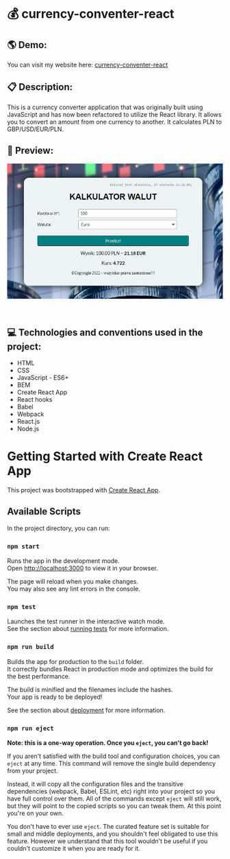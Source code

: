# 💰 currency-conventer-react

## 🌎 Demo:
You can visit my website here: [currency-conventer-react](https://pawelmajka.github.io/currency-conventer-react/)

## 📋 Description:

This is a currency converter application that was originally built using JavaScript and has now been refactored to utilize the React library. It allows you to convert an amount from one currency to another.
It calculates PLN to GBP/USD/EUR/PLN.

## 🔎 Preview:

![preview](images/pagevievnew.JPG)

<br>

## 💻 Technologies and conventions used in the project:

- HTML
- CSS
- JavaScript - ES6+
- BEM
- Create React App
- React hooks
- Babel
- Webpack
- React.js
- Node.js
# Getting Started with Create React App

This project was bootstrapped with [Create React App](https://github.com/facebook/create-react-app).

## Available Scripts

In the project directory, you can run:

### `npm start`

Runs the app in the development mode.\
Open [http://localhost:3000](http://localhost:3000) to view it in your browser.

The page will reload when you make changes.\
You may also see any lint errors in the console.

### `npm test`

Launches the test runner in the interactive watch mode.\
See the section about [running tests](https://facebook.github.io/create-react-app/docs/running-tests) for more information.

### `npm run build`

Builds the app for production to the `build` folder.\
It correctly bundles React in production mode and optimizes the build for the best performance.

The build is minified and the filenames include the hashes.\
Your app is ready to be deployed!

See the section about [deployment](https://facebook.github.io/create-react-app/docs/deployment) for more information.

### `npm run eject`

**Note: this is a one-way operation. Once you `eject`, you can't go back!**

If you aren't satisfied with the build tool and configuration choices, you can `eject` at any time. This command will remove the single build dependency from your project.

Instead, it will copy all the configuration files and the transitive dependencies (webpack, Babel, ESLint, etc) right into your project so you have full control over them. All of the commands except `eject` will still work, but they will point to the copied scripts so you can tweak them. At this point you're on your own.

You don't have to ever use `eject`. The curated feature set is suitable for small and middle deployments, and you shouldn't feel obligated to use this feature. However we understand that this tool wouldn't be useful if you couldn't customize it when you are ready for it.


